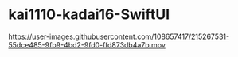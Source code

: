 # kai1110-kadai16-SwiftUI

https://user-images.githubusercontent.com/108657417/215267531-55dce485-9fb9-4bd2-9fd0-ffd873db4a7b.mov

